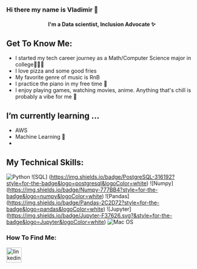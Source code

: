 ### Hi there my name is Vladimir  👋


<h4 align="center">
    I'm a Data scientist, Inclusion Advocate ✨
</h4>

## Get To Know Me:

- I started my tech career journey as a Math/Computer Science major in college👩🏾‍💻
- I love pizza and some good fries 
- My favorite genre of music is RnB 
- I practice the piano in my free time  🎹
- I enjoy playing games, watching movies, anime. Anything that's chill is probably a vibe for me 🥳

## I’m currently learning ...

- AWS
- Machine Learning 🤖
- 

## My Technical Skills: 

![Python](https://img.shields.io/badge/Code-Python-informational?style=flat&logo=Python&color=ffdd54)
![SQL] (https://img.shields.io/badge/PostgreSQL-316192?style=for-the-badge&logo=postgresql&logoColor=white)
![Numpy] (https://img.shields.io/badge/Numpy-777BB4?style=for-the-badge&logo=numpy&logoColor=white)
![Pandas] (https://img.shields.io/badge/Pandas-2C2D72?style=for-the-badge&logo=pandas&logoColor=white)
![Jupyter] (https://img.shields.io/badge/Jupyter-F37626.svg?&style=for-the-badge&logo=Jupyter&logoColor=white) 
![Mac OS](https://img.shields.io/badge/OS-MacOS-informational?style=flat&logo=MacOS&color=F4A259)
### How To Find Me:

[<img src='https://cdn.jsdelivr.net/npm/simple-icons@3.0.1/icons/linkedin.svg' alt='linkedin' height='40'>](https://www.linkedin.com/in/valexis/)  

